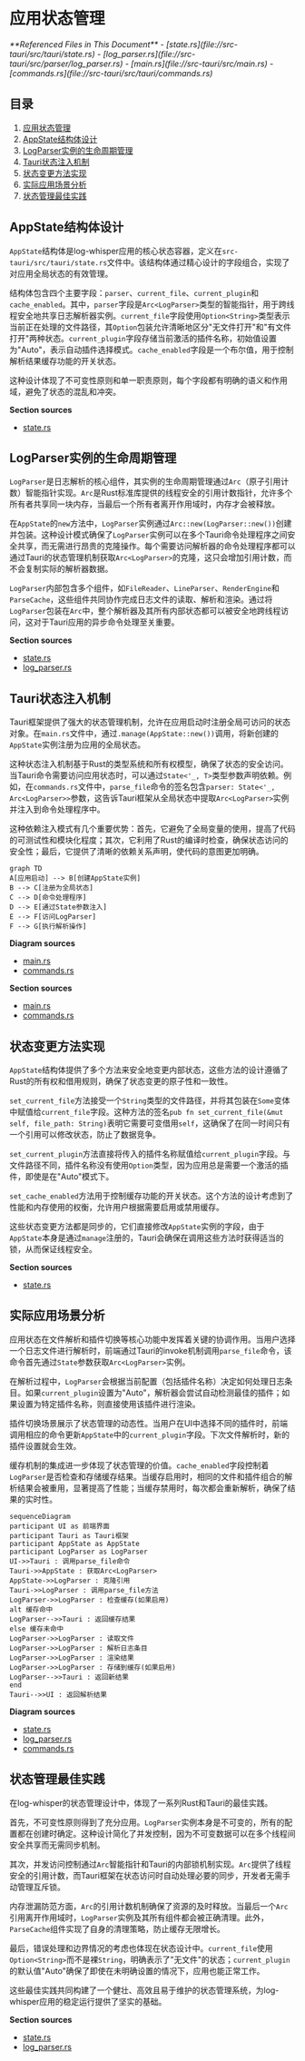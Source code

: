 # 应用状态管理

<cite>
**Referenced Files in This Document**  
- [state.rs](file://src-tauri/src/tauri/state.rs)
- [log_parser.rs](file://src-tauri/src/parser/log_parser.rs)
- [main.rs](file://src-tauri/src/main.rs)
- [commands.rs](file://src-tauri/src/tauri/commands.rs)
</cite>

## 目录
1. [应用状态管理](#应用状态管理)
2. [AppState结构体设计](#appstate结构体设计)
3. [LogParser实例的生命周期管理](#logparser实例的生命周期管理)
4. [Tauri状态注入机制](#tauri状态注入机制)
5. [状态变更方法实现](#状态变更方法实现)
6. [实际应用场景分析](#实际应用场景分析)
7. [状态管理最佳实践](#状态管理最佳实践)

## AppState结构体设计

`AppState`结构体是log-whisper应用的核心状态容器，定义在`src-tauri/src/tauri/state.rs`文件中。该结构体通过精心设计的字段组合，实现了对应用全局状态的有效管理。

结构体包含四个主要字段：`parser`、`current_file`、`current_plugin`和`cache_enabled`。其中，`parser`字段是`Arc<LogParser>`类型的智能指针，用于跨线程安全地共享日志解析器实例。`current_file`字段使用`Option<String>`类型表示当前正在处理的文件路径，其`Option`包装允许清晰地区分"无文件打开"和"有文件打开"两种状态。`current_plugin`字段存储当前激活的插件名称，初始值设置为"Auto"，表示自动插件选择模式。`cache_enabled`字段是一个布尔值，用于控制解析结果缓存功能的开关状态。

这种设计体现了不可变性原则和单一职责原则，每个字段都有明确的语义和作用域，避免了状态的混乱和冲突。

**Section sources**
- [state.rs](file://src-tauri/src/tauri/state.rs#L3-L13)

## LogParser实例的生命周期管理

`LogParser`是日志解析的核心组件，其实例的生命周期管理通过`Arc`（原子引用计数）智能指针实现。`Arc`是Rust标准库提供的线程安全的引用计数指针，允许多个所有者共享同一块内存，当最后一个所有者离开作用域时，内存才会被释放。

在`AppState`的`new`方法中，`LogParser`实例通过`Arc::new(LogParser::new())`创建并包装。这种设计模式确保了`LogParser`实例可以在多个Tauri命令处理程序之间安全共享，而无需进行昂贵的克隆操作。每个需要访问解析器的命令处理程序都可以通过Tauri的状态管理机制获取`Arc<LogParser>`的克隆，这只会增加引用计数，而不会复制实际的解析器数据。

`LogParser`内部包含多个组件，如`FileReader`、`LineParser`、`RenderEngine`和`ParseCache`，这些组件共同协作完成日志文件的读取、解析和渲染。通过将`LogParser`包装在`Arc`中，整个解析器及其所有内部状态都可以被安全地跨线程访问，这对于Tauri应用的异步命令处理至关重要。

**Section sources**
- [state.rs](file://src-tauri/src/tauri/state.rs#L15-L24)
- [log_parser.rs](file://src-tauri/src/parser/log_parser.rs#L7-L14)

## Tauri状态注入机制

Tauri框架提供了强大的状态管理机制，允许在应用启动时注册全局可访问的状态对象。在`main.rs`文件中，通过`.manage(AppState::new())`调用，将新创建的`AppState`实例注册为应用的全局状态。

这种状态注入机制基于Rust的类型系统和所有权模型，确保了状态的安全访问。当Tauri命令需要访问应用状态时，可以通过`State<'_, T>`类型参数声明依赖。例如，在`commands.rs`文件中，`parse_file`命令的签名包含`parser: State<'_, Arc<LogParser>>`参数，这告诉Tauri框架从全局状态中提取`Arc<LogParser>`实例并注入到命令处理程序中。

这种依赖注入模式有几个重要优势：首先，它避免了全局变量的使用，提高了代码的可测试性和模块化程度；其次，它利用了Rust的编译时检查，确保状态访问的安全性；最后，它提供了清晰的依赖关系声明，使代码的意图更加明确。

```mermaid
graph TD
A[应用启动] --> B[创建AppState实例]
B --> C[注册为全局状态]
C --> D[命令处理程序]
D --> E[通过State参数注入]
E --> F[访问LogParser]
F --> G[执行解析操作]
```

**Diagram sources**
- [main.rs](file://src-tauri/src/main.rs#L15-L20)
- [commands.rs](file://src-tauri/src/tauri/commands.rs#L100-L110)

**Section sources**
- [main.rs](file://src-tauri/src/main.rs#L15-L35)
- [commands.rs](file://src-tauri/src/tauri/commands.rs#L100-L150)

## 状态变更方法实现

`AppState`结构体提供了多个方法来安全地变更内部状态，这些方法的设计遵循了Rust的所有权和借用规则，确保了状态变更的原子性和一致性。

`set_current_file`方法接受一个`String`类型的文件路径，并将其包装在`Some`变体中赋值给`current_file`字段。这种方法的签名`pub fn set_current_file(&mut self, file_path: String)`表明它需要可变借用`self`，这确保了在同一时间只有一个引用可以修改状态，防止了数据竞争。

`set_current_plugin`方法直接将传入的插件名称赋值给`current_plugin`字段。与文件路径不同，插件名称没有使用`Option`类型，因为应用总是需要一个激活的插件，即使是在"Auto"模式下。

`set_cache_enabled`方法用于控制缓存功能的开关状态。这个方法的设计考虑到了性能和内存使用的权衡，允许用户根据需要启用或禁用缓存。

这些状态变更方法都是同步的，它们直接修改`AppState`实例的字段，由于`AppState`本身是通过`manage`注册的，Tauri会确保在调用这些方法时获得适当的锁，从而保证线程安全。

**Section sources**
- [state.rs](file://src-tauri/src/tauri/state.rs#L26-L45)

## 实际应用场景分析

应用状态在文件解析和插件切换等核心功能中发挥着关键的协调作用。当用户选择一个日志文件进行解析时，前端通过Tauri的invoke机制调用`parse_file`命令，该命令首先通过`State`参数获取`Arc<LogParser>`实例。

在解析过程中，`LogParser`会根据当前配置（包括插件名称）决定如何处理日志条目。如果`current_plugin`设置为"Auto"，解析器会尝试自动检测最佳的插件；如果设置为特定插件名称，则直接使用该插件进行渲染。

插件切换场景展示了状态管理的动态性。当用户在UI中选择不同的插件时，前端调用相应的命令更新`AppState`中的`current_plugin`字段。下次文件解析时，新的插件设置就会生效。

缓存机制的集成进一步体现了状态管理的价值。`cache_enabled`字段控制着`LogParser`是否检查和存储缓存结果。当缓存启用时，相同的文件和插件组合的解析结果会被重用，显著提高了性能；当缓存禁用时，每次都会重新解析，确保了结果的实时性。

```mermaid
sequenceDiagram
participant UI as 前端界面
participant Tauri as Tauri框架
participant AppState as AppState
participant LogParser as LogParser
UI->>Tauri : 调用parse_file命令
Tauri->>AppState : 获取Arc<LogParser>
AppState->>LogParser : 克隆引用
Tauri->>LogParser : 调用parse_file方法
LogParser->>LogParser : 检查缓存(如果启用)
alt 缓存命中
LogParser-->>Tauri : 返回缓存结果
else 缓存未命中
LogParser->>LogParser : 读取文件
LogParser->>LogParser : 解析日志条目
LogParser->>LogParser : 渲染结果
LogParser->>LogParser : 存储到缓存(如果启用)
LogParser-->>Tauri : 返回新结果
end
Tauri-->>UI : 返回解析结果
```

**Diagram sources**
- [state.rs](file://src-tauri/src/tauri/state.rs#L15-L45)
- [log_parser.rs](file://src-tauri/src/parser/log_parser.rs#L50-L150)
- [commands.rs](file://src-tauri/src/tauri/commands.rs#L100-L150)

## 状态管理最佳实践

在log-whisper的状态管理设计中，体现了一系列Rust和Tauri的最佳实践。

首先，不可变性原则得到了充分应用。`LogParser`实例本身是不可变的，所有的配置都在创建时确定。这种设计简化了并发控制，因为不可变数据可以在多个线程间安全共享而无需同步机制。

其次，并发访问控制通过`Arc`智能指针和Tauri的内部锁机制实现。`Arc`提供了线程安全的引用计数，而Tauri框架在状态访问时自动处理必要的同步，开发者无需手动管理互斥锁。

内存泄漏防范方面，`Arc`的引用计数机制确保了资源的及时释放。当最后一个`Arc`引用离开作用域时，`LogParser`实例及其所有组件都会被正确清理。此外，`ParseCache`组件实现了自身的清理策略，防止缓存无限增长。

最后，错误处理和边界情况的考虑也体现在状态设计中。`current_file`使用`Option<String>`而不是裸`String`，明确表示了"无文件"的状态；`current_plugin`的默认值"Auto"确保了即使在未明确设置的情况下，应用也能正常工作。

这些最佳实践共同构建了一个健壮、高效且易于维护的状态管理系统，为log-whisper应用的稳定运行提供了坚实的基础。

**Section sources**
- [state.rs](file://src-tauri/src/tauri/state.rs#L3-L45)
- [log_parser.rs](file://src-tauri/src/parser/log_parser.rs#L7-L246)